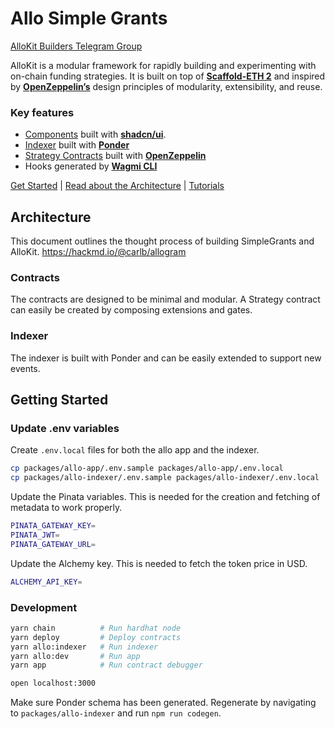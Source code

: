 # Allo Simple Grants

[AlloKit Builders Telegram Group](https://t.me/+JUT-LKVo13dlN2Rh)

AlloKit is a modular framework for rapidly building and experimenting with on-chain funding strategies.
It is built on top of **[Scaffold-ETH 2](https://github.com/scaffold-eth/scaffold-eth-2)** and inspired by **[OpenZeppelin’s](https://docs.openzeppelin.com/contracts/5.x/)** design principles of modularity, extensibility, and reuse.

### Key features

- [Components](https://allo-kit-docs.vercel.app/allo-app/components) built with **[shadcn/ui](https://ui.shadcn.com)**.
- [Indexer](https://allo-kit-docs.vercel.app/indexer) built with **[Ponder](https://ponder.sh)**
- [Strategy Contracts](https://allo-kit-docs.vercel.app/contracts) built with **[OpenZeppelin](https://openzeppelin.com)**
- Hooks generated by **[Wagmi CLI](https://wagmi.sh/cli/getting-started)**

[Get Started](https://allo-kit-docs.vercel.app/get-started) | [Read about the Architecture](https://allo-kit-docs.vercel.app/contracts) | [Tutorials](https://allo-kit-docs.vercel.app/tutorials)

## Architecture

This document outlines the thought process of building SimpleGrants and AlloKit.
https://hackmd.io/@carlb/allogram

### Contracts

The contracts are designed to be minimal and modular. A Strategy contract can easily be created by composing extensions and gates.

### Indexer

The indexer is built with Ponder and can be easily extended to support new events.

## Getting Started

### Update .env variables

Create `.env.local` files for both the allo app and the indexer.

```sh
cp packages/allo-app/.env.sample packages/allo-app/.env.local
cp packages/allo-indexer/.env.sample packages/allo-indexer/.env.local
```

Update the Pinata variables. This is needed for the creation and fetching of metadata to work properly.

```sh
PINATA_GATEWAY_KEY=
PINATA_JWT=
PINATA_GATEWAY_URL=
```

Update the Alchemy key. This is needed to fetch the token price in USD.

```sh
ALCHEMY_API_KEY=
```

### Development

```sh
yarn chain          # Run hardhat node
yarn deploy         # Deploy contracts
yarn allo:indexer   # Run indexer
yarn allo:dev       # Run app
yarn app            # Run contract debugger

open localhost:3000
```

Make sure Ponder schema has been generated. Regenerate by navigating to `packages/allo-indexer` and run `npm run codegen`.
